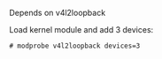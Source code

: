 
Depends on v4l2loopback

Load kernel module and add 3 devices:

    # modprobe v4l2loopback devices=3

